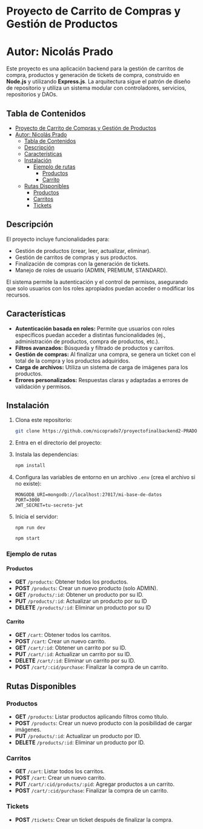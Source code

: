 # Proyecto de Carrito de Compras y Gestión de Productos

# Autor: Nicolás Prado

Este proyecto es una aplicación backend para la gestión de carritos de compra, productos y generación de tickets de compra, construido en **Node.js** y utilizando **Express.js**. La arquitectura sigue el patrón de diseño de repositorio y utiliza un sistema modular con controladores, servicios, repositorios y DAOs.

## Tabla de Contenidos

- [Proyecto de Carrito de Compras y Gestión de Productos](#proyecto-de-carrito-de-compras-y-gestión-de-productos)
- [Autor: Nicolás Prado](#autor-nicolás-prado)
  - [Tabla de Contenidos](#tabla-de-contenidos)
  - [Descripción](#descripción)
  - [Características](#características)
  - [Instalación](#instalación)
    - [Ejemplo de rutas](#ejemplo-de-rutas)
      - [Productos](#productos)
      - [Carrito](#carrito)
  - [Rutas Disponibles](#rutas-disponibles)
    - [Productos](#productos-1)
    - [Carritos](#carritos)
    - [Tickets](#tickets)

## Descripción

El proyecto incluye funcionalidades para:

- Gestión de productos (crear, leer, actualizar, eliminar).
- Gestión de carritos de compras y sus productos.
- Finalización de compras con la generación de tickets.
- Manejo de roles de usuario (ADMIN, PREMIUM, STANDARD).

El sistema permite la autenticación y el control de permisos, asegurando que solo usuarios con los roles apropiados puedan acceder o modificar los recursos.

## Características

- **Autenticación basada en roles:** Permite que usuarios con roles específicos puedan acceder a distintas funcionalidades (ej., administración de productos, compra de productos, etc.).
- **Filtros avanzados:** Búsqueda y filtrado de productos y carritos.
- **Gestión de compras:** Al finalizar una compra, se genera un ticket con el total de la compra y los productos adquiridos.
- **Carga de archivos:** Utiliza un sistema de carga de imágenes para los productos.
- **Errores personalizados:** Respuestas claras y adaptadas a errores de validación y permisos.

## Instalación

1. Clona este repositorio:

    ```bash
    git clone https://github.com/nicoprado7/proyectofinalbackend2-PRADO.git
    ```

2. Entra en el directorio del proyecto:


3. Instala las dependencias:

    ```bash
    npm install
    ```

4. Configura las variables de entorno en un archivo `.env` (crea el archivo si no existe):

    ```plaintext
    MONGODB_URI=mongodb://localhost:27017/mi-base-de-datos
    PORT=3000
    JWT_SECRET=tu-secreto-jwt
    ```

5. Inicia el servidor:

    ```
    npm run dev
    ```
    ```bash
    npm start
    ```

### Ejemplo de rutas

#### Productos

- **GET** `/products`: Obtener todos los productos.
- **POST** `/products`: Crear un nuevo producto (solo ADMIN).
- **GET** `/products/:id`: Obtener un producto por su ID.
- **PUT** `/products/:id`: Actualizar un producto por su ID
- **DELETE** `/products/:id`: Eliminar un producto por su ID

#### Carrito

- **GET** `/cart`: Obtener todos los carritos.
- **POST** `/cart`: Crear un nuevo carrito.
- **GET** `/cart/:id`: Obtener un carrito por su ID.
- **PUT** `/cart/:id`: Actualizar un carrito por su ID.
- **DELETE** `/cart/:id`: Eliminar un carrito por su ID.
- **POST** `/cart/:cid/purchase`: Finalizar la compra de un carrito.

## Rutas Disponibles

### Productos

- **GET** `/products`: Listar productos aplicando filtros como título.
- **POST** `/products`: Crear un nuevo producto con la posibilidad de cargar imágenes.
- **PUT** `/products/:id`: Actualizar un producto por ID.
- **DELETE** `/products/:id`: Eliminar un producto por ID.

### Carritos

- **GET** `/cart`: Listar todos los carritos.
- **POST** `/cart`: Crear un nuevo carrito.
- **PUT** `/cart/:cid/products/:pid`: Agregar productos a un carrito.
- **POST** `/cart/:cid/purchase`: Finalizar la compra de un carrito.

### Tickets

- **POST** `/tickets`: Crear un ticket después de finalizar la compra.
